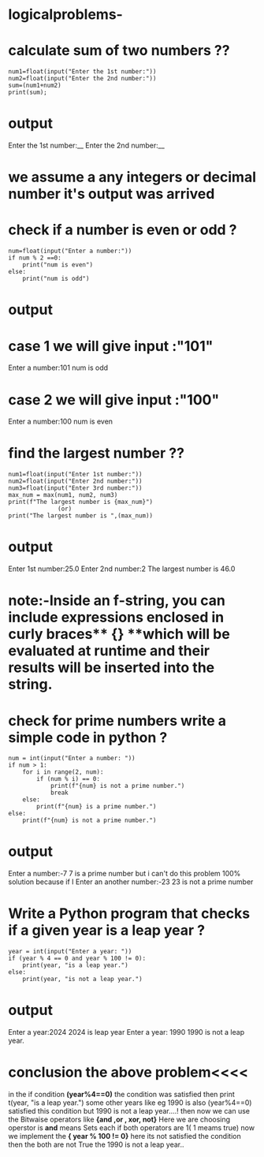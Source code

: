 # logicalproblems-
# calculate sum of two numbers ??
```
num1=float(input("Enter the 1st number:"))
num2=float(input("Enter the 2nd number:"))
sum=(num1+num2)
print(sum);
```
# output
Enter the 1st number:__
Enter the 2nd number:__
# we assume a any  integers or decimal number  it's output was arrived

# check if a number is even or odd ?
```
num=float(input("Enter a number:"))
if num % 2 ==0:
    print("num is even")
else:
    print("num is odd")
```
# output 
# case 1 we will give input :"101"
Enter a number:101
num is odd
# case 2 we will give input :"100"
Enter a number:100
num is even

# find the largest number ??
```
num1=float(input("Enter 1st number:"))
num2=float(input("Enter 2nd number:"))
num3=float(input("Enter 3rd number:"))
max_num = max(num1, num2, num3)
print(f"The largest number is {max_num}")
              (or)
print("The largest number is ",(max_num))
```
# output
Enter 1st number:25.0
Enter 2nd number:2
The largest number is 46.0 
# note:-Inside an **f-string**, you can include expressions enclosed in curly braces** {} **which will be evaluated at runtime and their results will be inserted into the string.

# check for prime numbers write a simple code in python ?
```
num = int(input("Enter a number: "))
if num > 1:
    for i in range(2, num):
        if (num % i) == 0:
            print(f"{num} is not a prime number.")
            break
    else:
        print(f"{num} is a prime number.")
else:
    print(f"{num} is not a prime number.")
```

 # output  
 Enter a number:-7
7 is a prime number 
  but i can't do this problem 100% solution because if I Enter an another number:-23
23 is not a prime number 
# Write a Python program that checks if a given year is a leap year ?
```
year = int(input("Enter a year: "))
if (year % 4 == 0 and year % 100 != 0):
    print(year, "is a leap year.")
else:
    print(year, "is not a leap year.")
```
# output
Enter a year:2024
2024 is leap year
Enter a year: 1990
1990 is not a leap year.
# conclusion the above problem<<<<
in the  if condition **(year%4==0)** the condition was satisfied then print t(year, "is a leap year.") 
some other years like eg 1990 is also (year%4==0) satisfied this condition but 1990 is not a leap year....!
then now we can use the Bitwaise operators like **{and ,or , xor, not}**  Here we are choosing operstor is **and** means Sets each if both operators are 1( 1 meams true)
now we implement the **{ year % 100 != 0}** here its not satisfied the condition then the both are not True the 1990 is not a leap year..
 
 
      



